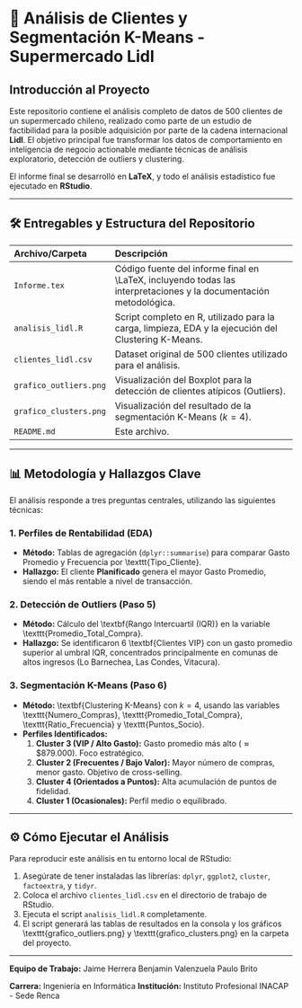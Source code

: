 # 🛒 Análisis de Clientes y Segmentación K-Means - Supermercado Lidl

## Introducción al Proyecto

Este repositorio contiene el análisis completo de datos de 500 clientes de un supermercado chileno, realizado como parte de un estudio de factibilidad para la posible adquisición por parte de la cadena internacional **Lidl**. El objetivo principal fue transformar los datos de comportamiento en inteligencia de negocio actionable mediante técnicas de análisis exploratorio, detección de outliers y clustering.

El informe final se desarrolló en **LaTeX**, y todo el análisis estadístico fue ejecutado en **RStudio**.

---

## 🛠️ Entregables y Estructura del Repositorio

| Archivo/Carpeta | Descripción |
| :--- | :--- |
| `Informe.tex` | Código fuente del informe final en \LaTeX, incluyendo todas las interpretaciones y la documentación metodológica. |
| `analisis_lidl.R` | Script completo en R, utilizado para la carga, limpieza, EDA y la ejecución del Clustering K-Means. |
| `clientes_lidl.csv` | Dataset original de 500 clientes utilizado para el análisis. |
| `grafico_outliers.png` | Visualización del Boxplot para la detección de clientes atípicos (Outliers). |
| `grafico_clusters.png` | Visualización del resultado de la segmentación K-Means ($k=4$). |
| `README.md` | Este archivo. |

---

## 📊 Metodología y Hallazgos Clave

El análisis responde a tres preguntas centrales, utilizando las siguientes técnicas:

### 1. Perfiles de Rentabilidad (EDA)
- **Método:** Tablas de agregación (`dplyr::summarise`) para comparar Gasto Promedio y Frecuencia por \texttt{Tipo\_Cliente}.
- **Hallazgo:** El cliente **Planificado** genera el mayor Gasto Promedio, siendo el más rentable a nivel de transacción.

### 2. Detección de Outliers (Paso 5)
- **Método:** Cálculo del \textbf{Rango Intercuartil (IQR)} en la variable \texttt{Promedio\_Total\_Compra}.
- **Hallazgo:** Se identificaron 6 \textbf{Clientes VIP} con un gasto promedio superior al umbral IQR, concentrados principalmente en comunas de altos ingresos (Lo Barnechea, Las Condes, Vitacura).

### 3. Segmentación K-Means (Paso 6)
- **Método:** \textbf{Clustering K-Means} con $k=4$, usando las variables \texttt{Numero\_Compras}, \texttt{Promedio\_Total\_Compra}, \texttt{Ratio\_Frecuencia} y \texttt{Puntos\_Socio}.
- **Perfiles Identificados:**
    1.  **Cluster 3 (VIP / Alto Gasto):** Gasto promedio más alto ($\approx \$879.000$). Foco estratégico.
    2.  **Cluster 2 (Frecuentes / Bajo Valor):** Mayor número de compras, menor gasto. Objetivo de cross-selling.
    3.  **Cluster 4 (Orientados a Puntos):** Alta acumulación de puntos de fidelidad.
    4.  **Cluster 1 (Ocasionales):** Perfil medio o equilibrado.

---

## ⚙️ Cómo Ejecutar el Análisis

Para reproducir este análisis en tu entorno local de RStudio:

1.  Asegúrate de tener instaladas las librerías: `dplyr`, `ggplot2`, `cluster`, `factoextra`, y `tidyr`.
2.  Coloca el archivo `clientes_lidl.csv` en el directorio de trabajo de RStudio.
3.  Ejecuta el script `analisis_lidl.R` completamente.
4.  El script generará las tablas de resultados en la consola y los gráficos \texttt{grafico\_outliers.png} y \texttt{grafico\_clusters.png} en la carpeta del proyecto.

---

**Equipo de Trabajo:**
    Jaime Herrera
    Benjamin Valenzuela
    Paulo Brito

**Carrera:** Ingeniería en Informática
**Institución:** Instituto Profesional INACAP - Sede Renca
